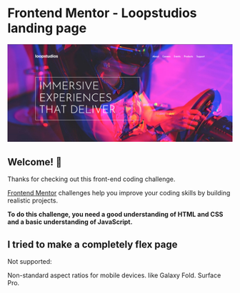 # Frontend Mentor - Loopstudios landing page

![Preview](./Screenshot.jpg)

## Welcome! 👋

Thanks for checking out this front-end coding challenge.

[Frontend Mentor](https://www.frontendmentor.io) challenges help you improve your coding skills by building realistic projects.

**To do this challenge, you need a good understanding of HTML and CSS and a basic understanding of JavaScript.**

## I tried to make a completely flex page


Not supported:


Non-standard aspect ratios for mobile devices. like Galaxy Fold.
Surface Pro.
